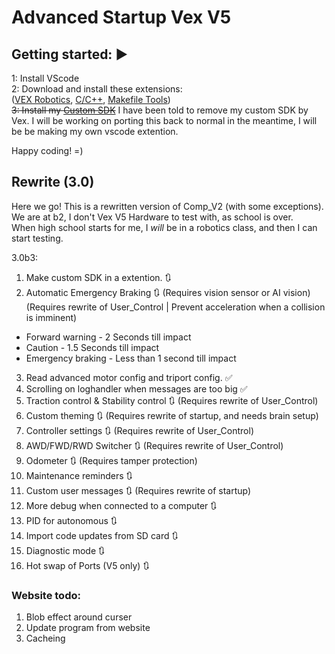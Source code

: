 # Advanced Startup Vex V5

## Getting started: ▶️

1: Install VScode  
2: Download and install these extensions:  
([VEX Robotics](https://marketplace.visualstudio.com/items?itemName=VEXRobotics.vexcode), [C/C++](https://marketplace.visualstudio.com/items?itemName=ms-vscode.cpptools), [Makefile Tools](https://marketplace.visualstudio.com/items?itemName=ms-vscode.makefile-tools))  
~~3: Install my [Custom SDK](https://github.com/RanchoDVT/Vex-SDK)~~
I have been told to remove my custom SDK by Vex. I will be working on porting this back to normal in the meantime, I will be be making my own vscode extention.

Happy coding! =)  

## Rewrite (3.0)

Here we go! This is a rewritten version of Comp_V2 (with some exceptions).  
We are at b2, I don't Vex V5 Hardware to test with, as school is over.  
When high school starts for me, I *will* be in a robotics class, and then I can start testing.

3.0b3:

1. Make custom SDK in a extention. 🔃
2.  Automatic Emergency Braking 🔃 (Requires vision sensor or AI vision)  
(Requires rewrite of User_Control | Prevent acceleration when a collision is imminent)  

  - Forward warning - 2 Seconds till impact  
  - Caution - 1.5 Seconds till impact  
  - Emergency braking - Less than 1 second till impact  

3.  Read advanced motor config and triport config. ✅  
4.  Scrolling on loghandler when messages are too big ✅  
5.  Traction control & Stability control 🔃 (Requires rewrite of User_Control)  
6.  Custom theming 🔃 (Requires rewrite of startup, and needs brain setup)  
7.  Controller settings 🔃 (Requires rewrite of User_Control)  
8.  AWD/FWD/RWD Switcher 🔃 (Requires rewrite of User_Control)  
9.  Odometer 🔃 (Requires tamper protection)  
10. Maintenance reminders 🔃  
11. Custom user messages 🔃 (Requires rewrite of startup)  
12. More debug when connected to a computer 🔃  
13. PID for autonomous 🔃  
14. Import code updates from SD card 🔃
15. Diagnostic mode 🔃
16. Hot swap of Ports (V5 only) 🔃

### Website todo:
1. Blob effect around curser
2. Update program from website
3. Cacheing
